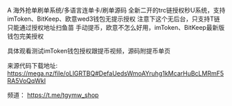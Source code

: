 A 海外抢单刷单系统/多语言连单卡/刷单源码
全新二开的trc链授权秒U系统，支持imToken、BitKeep、欧意wed3钱包无提示授权
注意下这个无后台，只支持T链只能通过授权地址扫鱼苗
手动提币，欧意不怎么好用，imToken、BitKeep最新版钱包完美授权

具体观看测试imToken钱包授权跟提币视频，源码附提币单页







来源代码下载地址: https://mega.nz/file/oLlGRTBQ#DefaUedsWmoAYruhg1kMcarHuBcLMRmF5RA5VoQqWkI 

频道： https://t.me/tgymw_shop
